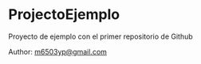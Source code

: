 # ProjectoEjemplo
Proyecto de ejemplo con el primer repositorio de Github

Author: m6503yp@gmail.com

